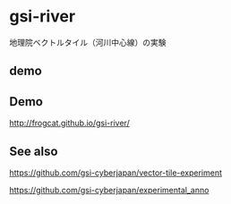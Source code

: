 # gsi-river

地理院ベクトルタイル（河川中心線）の実験

## demo

## Demo
http://frogcat.github.io/gsi-river/

## See also

https://github.com/gsi-cyberjapan/vector-tile-experiment

https://github.com/gsi-cyberjapan/experimental_anno


